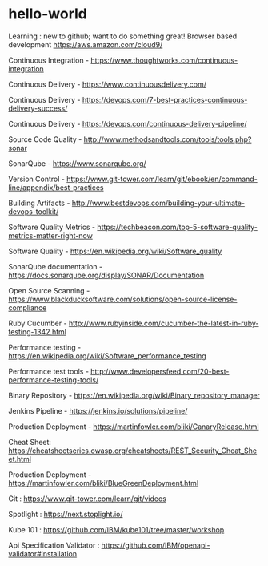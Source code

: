 # hello-world
Learning : new to github; want to do something great!
Browser based development https://aws.amazon.com/cloud9/

Continuous Integration - https://www.thoughtworks.com/continuous-integration

Continuous Delivery - https://www.continuousdelivery.com/

Continuous Delivery - https://devops.com/7-best-practices-continuous-delivery-success/

Continuous Delivery - https://devops.com/continuous-delivery-pipeline/

Source Code Quality - http://www.methodsandtools.com/tools/tools.php?sonar

SonarQube - https://www.sonarqube.org/

Version Control - https://www.git-tower.com/learn/git/ebook/en/command-line/appendix/best-practices

Building Artifacts - http://www.bestdevops.com/building-your-ultimate-devops-toolkit/

Software Quality Metrics - https://techbeacon.com/top-5-software-quality-metrics-matter-right-now

Software Quality - https://en.wikipedia.org/wiki/Software_quality

SonarQube documentation - https://docs.sonarqube.org/display/SONAR/Documentation

Open Source Scanning - https://www.blackducksoftware.com/solutions/open-source-license-compliance

Ruby Cucumber - http://www.rubyinside.com/cucumber-the-latest-in-ruby-testing-1342.html

Performance testing - https://en.wikipedia.org/wiki/Software_performance_testing

Performance test tools - http://www.developersfeed.com/20-best-performance-testing-tools/

Binary Repository - https://en.wikipedia.org/wiki/Binary_repository_manager

Jenkins Pipeline - https://jenkins.io/solutions/pipeline/

Production Deployment - https://martinfowler.com/bliki/CanaryRelease.html

Cheat Sheet: 
https://cheatsheetseries.owasp.org/cheatsheets/REST_Security_Cheat_Sheet.html

Production Deployment - https://martinfowler.com/bliki/BlueGreenDeployment.html

Git : https://www.git-tower.com/learn/git/videos

Spotlight : https://next.stoplight.io/


Kube 101 : https://github.com/IBM/kube101/tree/master/workshop

Api Specification Validator : https://github.com/IBM/openapi-validator#installation

